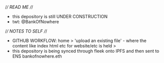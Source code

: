 /*/ READ ME /*/
- this depository is still UNDER CONSTRUCTION
- twt: @BankOfNowhere

/*/ NOTES TO SELF /*/
- GITHUB WORKFLOW: home > 'upload an existing file' - where the content like index html etc for website/etc is held > 
- this depository is being synced through fleek onto IPFS and then sent to ENS bankofnowhere.eth
